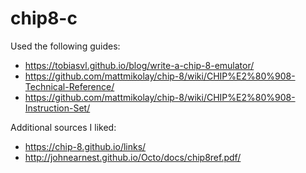 # chip8-c

Used the following guides:

- <https://tobiasvl.github.io/blog/write-a-chip-8-emulator/>
- <https://github.com/mattmikolay/chip-8/wiki/CHIP%E2%80%908-Technical-Reference/>
- <https://github.com/mattmikolay/chip-8/wiki/CHIP%E2%80%908-Instruction-Set/>

Additional sources I liked:

- <https://chip-8.github.io/links/>
- <http://johnearnest.github.io/Octo/docs/chip8ref.pdf/>
